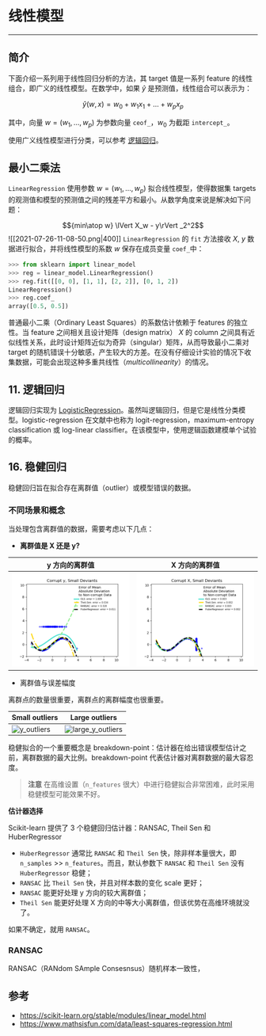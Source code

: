 # 线性模型

***

## 简介

下面介绍一系列用于线性回归分析的方法，其 target 值是一系列 feature 的线性组合，即广义的线性模型。在数学中，如果 $\hat{y}$ 是预测值，线性组合可以表示为：

$$\hat{y}(w,x)=w_0+w_1x_1+...+w_px_p$$

其中，向量 $w=(w_1,...,w_p)$ 为参数向量 `ceof_`，$w_0$ 为截距 `intercept_`。

使用广义线性模型进行分类，可以参考 [逻辑回归](#逻辑回归)。

## 最小二乘法

`LinearRegression` 使用参数 $w=(w_1,...,w_p)$ 拟合线性模型，使得数据集 targets 的观测值和模型的预测值之间的残差平方和最小。从数学角度来说是解决如下问题：

$${min\atop w} \lVert X_w - y\rVert _2^2$$
![[2021-07-26-11-08-50.png|400]]
`LinearRegression` 的 `fit` 方法接收 $X$, $y$ 数据进行拟合，并将线性模型的系数 $w$ 保存在成员变量 `coef_`中：

```python
>>> from sklearn import linear_model
>>> reg = linear_model.LinearRegression()
>>> reg.fit([[0, 0], [1, 1], [2, 2]], [0, 1, 2])
LinearRegression()
>>> reg.coef_
array([0.5, 0.5])
```

普通最小二乘（Ordinary Least Squares）的系数估计依赖于 features 的独立性。当 feature 之间相关且设计矩阵（design matrix） $X$ 的 column 之间具有近似线性关系，此时设计矩阵近似为奇异（singular）矩阵，从而导致最小二乘对 target 的随机错误十分敏感，产生较大的方差。在没有仔细设计实验的情况下收集数据，可能会出现这种多重共线性（*multicollinearity*）的情况。
## 11. 逻辑回归

逻辑回归实现为 [LogisticRegression](https://scikit-learn.org/stable/modules/generated/sklearn.linear_model.LogisticRegression.html)。虽然叫逻辑回归，但是它是线性分类模型。logistic-regression 在文献中也称为 logit-regression，maximum-entropy classification 或 log-linear classifier。在该模型中，使用逻辑函数建模单个试验的概率。

## 16. 稳健回归

稳健回归旨在拟合存在离群值（outlier）或模型错误的数据。

### 不同场景和概念

当处理包含离群值的数据，需要考虑以下几点：

- **离群值是 X 还是 y?**

|y 方向的离群值|X 方向的离群值|
|---|---|
|![y_outliers](./images/sphx_glr_plot_robust_fit_003.png)|![X_outliers](./images/sphx_glr_plot_robust_fit_002.png)|

- 离群值与误差幅度

离群点的数量很重要，离群点的离群幅度也很重要。

|Small outliers|Large outliers|
|---|---|
|![y_outliers](https://scikit-learn.org/stable/_images/sphx_glr_plot_robust_fit_003.png)|![large_y_outliers](https://scikit-learn.org/stable/_images/sphx_glr_plot_robust_fit_005.png)|

稳健拟合的一个重要概念是 breakdown-point：估计器在给出错误模型估计之前，离群数据的最大比例。breakdown-point 代表估计器对离群数据的最大容忍度。

> **注意**
> 在高维设置（`n_features` 很大）中进行稳健拟合非常困难，此时采用稳健模型可能效果不好。

**估计器选择**

Scikit-learn 提供了 3 个稳健回归估计器：RANSAC, Theil Sen 和 HuberRegressor

- `HuberRegressor` 通常比 `RANSAC` 和 `Theil Sen` 快，除非样本量很大，即 `n_samples` >> `n_features`。而且，默认参数下 `RANSAC` 和 `Theil Sen` 没有 `HuberRegressor` 稳健；
- `RANSAC` 比 `Theil Sen` 快，并且对样本数的变化 scale 更好；
- `RANSAC` 能更好处理 y 方向的较大离群值；
- `Theil Sen` 能更好处理 X 方向的中等大小离群值，但该优势在高维环境就没了。

如果不确定，就用 `RANSAC`。

### RANSAC

RANSAC（RANdom SAmple Consesnsus）随机样本一致性，

## 参考

- https://scikit-learn.org/stable/modules/linear_model.html
- https://www.mathsisfun.com/data/least-squares-regression.html
